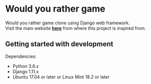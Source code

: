 # Would you rather game
 Would you rather game clone using Django web framework. <br>
 Visit the main website <b>[here](here)</b> from where this project is inspired from. 

## Getting started with development
Dependencies:

- Python 3.6.x
- Django 1.11.x
- Ubuntu 17.04 or later or Linux Mint 18.2 or later
